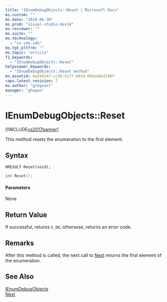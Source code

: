 ```yaml
---
title: "IEnumDebugObjects::Reset | Microsoft Docs"
ms.custom: ""
ms.date: "2018-06-30"
ms.prod: "visual-studio-dev14"
ms.reviewer: ""
ms.suite: ""
ms.technology: 
  - "vs-ide-sdk"
ms.tgt_pltfrm: ""
ms.topic: "article"
f1_keywords: 
  - "IEnumDebugObjects::Reset"
helpviewer_keywords: 
  - "IEnumDebugObjects::Reset method"
ms.assetid: 4a245e47-cc39-4177-b83d-083ea0e3190f
caps.latest.revision: 7
ms.author: "gregvanl"
manager: "ghogen"
---
```

# IEnumDebugObjects::Reset
[!INCLUDE[vs2017banner](../../../includes/vs2017banner.md)]

  
This method resets the enumeration to the first element.  
  
## Syntax  
  
```cpp#  
HRESULT Reset(void);  
```  
  
```csharp  
int Reset();  
```  
  
#### Parameters  
 None  
  
## Return Value  
 If successful, returns `S_OK`; otherwise, returns an error code.  
  
## Remarks  
 After this method is called, the next call to [Next](../../../extensibility/debugger/reference/ienumdebugobjects-next.md) returns the first element of the enumeration.  
  
## See Also  
 [IEnumDebugObjects](../../../extensibility/debugger/reference/ienumdebugobjects.md)   
 [Next](../../../extensibility/debugger/reference/ienumdebugobjects-next.md)

